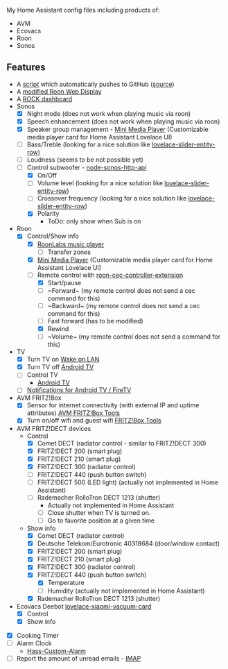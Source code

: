 My Home Assistant config files including products of:

* AVM
* Ecovacs
* Roon
* Sonos

## Features

* A [script](https://github.com/florib779/homeassistant-config/blob/master/ha_gitpush.sh) which automatically pushes to GitHub ([source](https://peyanski.com/automatic-home-assistant-backup-to-github/))
* A [modified Roon Web Display](https://florib779.github.io/Roon/articles/roon-web-display.html)
* A [ROCK dashboard](https://florib779.github.io/Roon/articles/home-assistant-roon-rock-view.html)
* Sonos
  - [x] Night mode (does not work when playing music via roon)
  - [x] Speech enhancement (does not work when playing music via roon)
  - [x] Speaker group management - [Mini Media Player](https://github.com/kalkih/mini-media-player) (Customizable media player card for Home Assistant Lovelace UI)
  - [ ] Bass/Treble (looking for a nice solution like [lovelace-slider-entity-row](https://github.com/thomasloven/lovelace-slider-entity-row))
  - [ ] Loudness (seems to be not possible yet)
  - [ ] Control subwoofer - [node-sonos-http-api](https://github.com/jishi/node-sonos-http-api)
    - [x] On/Off
    - [ ] Volume level (looking for a nice solution like [lovelace-slider-entity-row](https://github.com/thomasloven/lovelace-slider-entity-row))
    - [ ] Crossover frequency (looking for a nice solution like [lovelace-slider-entity-row](https://github.com/thomasloven/lovelace-slider-entity-row))
    - [x] Polarity
      - ToDo: only show when Sub is on
* Roon
  - [x] Control/Show info
    - [x] [RoonLabs music player](https://www.home-assistant.io/integrations/roon/)
      - [ ] Transfer zones
    - [x] [Mini Media Player](https://github.com/kalkih/mini-media-player) (Customizable media player card for Home Assistant Lovelace UI)
    - [ ] Remote control with [roon-cec-controller-extension](https://github.com/benjaminbellamy/roon-cec-controller-extension)
      - [x] Start/pause
      - [ ] ~Forward~ (my remote control does not send a cec command for this)
      - [ ] ~Backward~ (my remote control does not send a cec command for this)
      - [ ] Fast forward (has to be modified)
      - [x] Rewind
      - [ ] ~Volume~ (my remote control does not send a command for this)
* TV
  - [x] Turn TV on [Wake on LAN](https://www.home-assistant.io/integrations/wake_on_lan/)
  - [x] Turn TV off [Android TV](https://www.home-assistant.io/integrations/androidtv/)
  - [ ] Control TV
    - [Android TV](https://www.home-assistant.io/integrations/androidtv/)
  - [ ] [Notifications for Android TV / FireTV ](https://www.home-assistant.io/integrations/androidtv/)
* AVM FRITZ!Box
  - [x] Sensor for internet connectivity (with external IP and uptime attributes) [AVM FRITZ!Box Tools](https://www.home-assistant.io/integrations/fritz/)
  - [x] Turn on/off wifi and guest wifi [FRITZ!Box Tools](https://github.com/mammuth/ha-fritzbox-tools)
* AVM FRITZ!DECT devices
  * Control
    - [x] Comet DECT (radiator control - similar to FRITZ!DECT 300)
    - [x] FRITZ!DECT 200 (smart plug)
    - [x] FRITZ!DECT 210 (smart plug)
    - [x] FRITZ!DECT 300 (radiator control)
    - [ ] FRITZ!DECT 440 (push button switch)
    - [ ] FRITZ!DECT 500 (LED light) (actually not implemented in Home Assistant)
    - [ ] Rademacher RolloTron DECT 1213 (shutter)
      - Actually not implemented in Home Assistant
      - [ ] Close shutter when TV is turned on.
      - [ ] Go to favorite position at a given time
  * Show info
    - [x] Comet DECT (radiator control)
    - [x] Deutsche Telekom/Eurotronic 40318684 (door/window contact)
    - [x] FRITZ!DECT 200 (smart plug)
    - [x] FRITZ!DECT 210 (smart plug)
    - [x] FRITZ!DECT 300 (radiator control)
    - [x] FRITZ!DECT 440 (push button switch)
      - [x] Temperature
      - [ ] Humidity (actually not implemented in Home Assistant)
    - [x] Rademacher RolloTron DECT 1213 (shutter)
* Ecovacs Deebot [lovelace-xiaomi-vacuum-card](https://github.com/benct/lovelace-xiaomi-vacuum-card)
  - [x] Control
  - [x] Show info
- [x] Cooking Timer
- [ ] Alarm Clock
  * [Hass-Custom-Alarm](https://github.com/akasma74/hass-custom-alarm)
- [ ] Report the amount of unread emails - [IMAP](https://www.home-assistant.io/integrations/imap/)